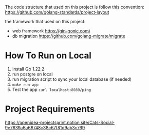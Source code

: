 The code structure that used on this project is follow this convention: https://github.com/golang-standards/project-layout

the framework that used on this project: 
- web framework https://gin-gonic.com/
- db migration https://github.com/golang-migrate/migrate


# How To Run on Local
1. Install Go 1.22.2 
2. run postgre on local
3. run migration script to sync your local database (if needed)
4. ```make run-app```
5. Test the app
   ```curl localhost:8080/ping```


# Project Requirements 
https://openidea-projectsprint.notion.site/Cats-Social-9e7639a6a68748c38c67f81d9ab3c769
